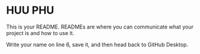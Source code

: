 # HUU PHU

This is your README. READMEs are where you can communicate what your project is and how to use it.

Write your name on line 6, save it, and then head back to GitHub Desktop.
